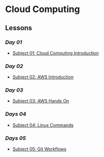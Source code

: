 # Cloud Computing 

## Lessons

### *Day 01*
- [Subject 01: Cloud Computing Introduction](s01-cloud)

### *Day 02*
- [Subject 02: AWS Introduction](s02-aws)

### *Day 03*
- [Subject 03: AWS Hands On](s03-guide)

### *Days 04*
- [Subject 04: Linux Commands]()

### *Days 05*
- [Subject 05: Git Workflows]()

